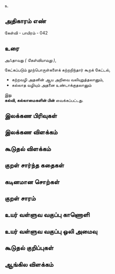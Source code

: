 உ


## அதிகாரம் எண்

கேள்வி - பாயிரம் - 042

## உரை

அஃதாவது _( கேள்வியாவது )_,  

கேட்கப்படும் நூற்பொருள்களைக் கற்றறிந்தார் கூறக் கேட்டல்,  

* கற்றவழி அதனின் ஆய அறிவை வலியுறுத்தலானும்,  
* கல்லாத வழியும் அதனை உண்டாக்குதலானும்  

இது  
**கல்வி, கல்லாமைகளின் பின்** வைக்கப்பட்டது.

## இலக்கண பிரிவுகள் 


## இலக்கண விளக்கம்


## கூடுதல் விளக்கம்


## குறள் சார்ந்த கதைகள் 


## கடினமான சொற்கள்


## குறள் சாரம் 


## உயர் வள்ளுவ வகுப்பு காணொளி


## உயர் வள்ளுவ வகுப்பு ஒலி அமைவு 


## கூடுதல் குறிப்புகள்


## ஆங்கில விளக்கம்

